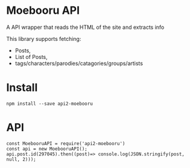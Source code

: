 # Moebooru API
A API wrapper that reads the HTML of the site and extracts info

This library supports fetching:
- Posts, 
- List of Posts, 
- tags/characters/parodies/catagories/groups/artists

# Install
``` npm install --save api2-moebooru ```

# API
```
const MoebooruAPI = require('api2-moebooru') 
const api = new MoebooruAPI();
api.post.id(297045).then((post)=> console.log(JSON.stringify(post, null, 2)));
```
